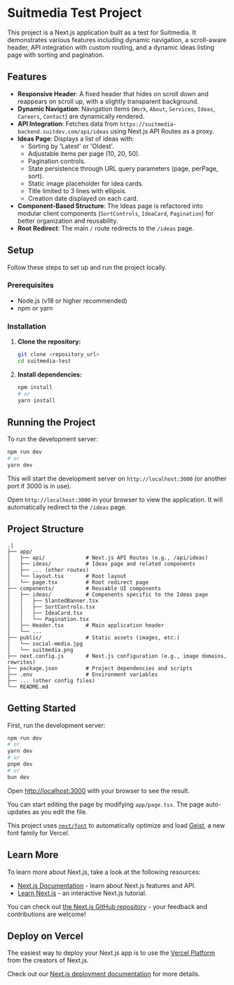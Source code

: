 # Suitmedia Test Project

This project is a Next.js application built as a test for Suitmedia. It demonstrates various features including dynamic navigation, a scroll-aware header, API integration with custom routing, and a dynamic ideas listing page with sorting and pagination.

## Features

- **Responsive Header**: A fixed header that hides on scroll down and reappears on scroll up, with a slightly transparent background.
- **Dynamic Navigation**: Navigation items (`Work`, `About`, `Services`, `Ideas`, `Careers`, `Contact`) are dynamically rendered.
- **API Integration**: Fetches data from `https://suitmedia-backend.suitdev.com/api/ideas` using Next.js API Routes as a proxy.
- **Ideas Page**: Displays a list of ideas with:
  - Sorting by 'Latest' or 'Oldest'.
  - Adjustable items per page (10, 20, 50).
  - Pagination controls.
  - State persistence through URL query parameters (page, perPage, sort).
  - Static image placeholder for idea cards.
  - Title limited to 3 lines with ellipsis.
  - Creation date displayed on each card.
- **Component-Based Structure**: The Ideas page is refactored into modular client components (`SortControls`, `IdeaCard`, `Pagination`) for better organization and reusability.
- **Root Redirect**: The main `/` route redirects to the `/ideas` page.

## Setup

Follow these steps to set up and run the project locally.

### Prerequisites

- Node.js (v18 or higher recommended)
- npm or yarn

### Installation

1.  **Clone the repository:**
    ```bash
    git clone <repository_url>
    cd suitmedia-test
    ```

2.  **Install dependencies:**
    ```bash
    npm install
    # or
    yarn install
    ```

## Running the Project

To run the development server:

```bash
npm run dev
# or
yarn dev
```

This will start the development server on `http://localhost:3000` (or another port if 3000 is in use).

Open `http://localhost:3000` in your browser to view the application. It will automatically redirect to the `/ideas` page.

## Project Structure

```
.|
├── app/
│   ├── api/             # Next.js API Routes (e.g., /api/ideas)
│   ├── ideas/           # Ideas page and related components
│   ├── ... (other routes)
│   └── layout.tsx       # Root layout
│   └── page.tsx         # Root redirect page
├── components/          # Reusable UI components
│   ├── ideas/           # Components specific to the Ideas page
│   │   ├── SlantedBanner.tsx
│   │   ├── SortControls.tsx
│   │   ├── IdeaCard.tsx
│   │   └── Pagination.tsx
│   ├── Header.tsx       # Main application header
│   └── ...
├── public/              # Static assets (images, etc.)
│   └── social-media.jpg
│   └── suitmedia.png
├── next.config.js       # Next.js configuration (e.g., image domains, rewrites)
├── package.json         # Project dependencies and scripts
├── .env                 # Environment variables
├── ... (other config files)
└── README.md
```

## Getting Started

First, run the development server:

```bash
npm run dev
# or
yarn dev
# or
pnpm dev
# or
bun dev
```

Open [http://localhost:3000](http://localhost:3000) with your browser to see the result.

You can start editing the page by modifying `app/page.tsx`. The page auto-updates as you edit the file.

This project uses [`next/font`](https://nextjs.org/docs/app/building-your-application/optimizing/fonts) to automatically optimize and load [Geist](https://vercel.com/font), a new font family for Vercel.

## Learn More

To learn more about Next.js, take a look at the following resources:

- [Next.js Documentation](https://nextjs.org/docs) - learn about Next.js features and API.
- [Learn Next.js](https://nextjs.org/learn) - an interactive Next.js tutorial.

You can check out [the Next.js GitHub repository](https://github.com/vercel/next.js) - your feedback and contributions are welcome!

## Deploy on Vercel

The easiest way to deploy your Next.js app is to use the [Vercel Platform](https://vercel.com/new?utm_medium=default-template&filter=next.js&utm_source=create-next-app&utm_campaign=create-next-app-readme) from the creators of Next.js.

Check out our [Next.js deployment documentation](https://nextjs.org/docs/app/building-your-application/deploying) for more details.
